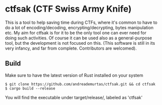 # ctfsak (CTF Swiss Army Knife)

This is a tool to help saving time during CTFs, where it's common
to have to do a lot of encoding/decoding, encrypting/decrypting,
bytes manipulation etc. My aim for ctfsak is for it to be the only
tool one can ever need for doing such activities.
Of course it can be used also as a general-purpose tool, but the
development is not focused on this.
(This software is still in its very infancy, and far from complete.
Contributors are welcomed).

## Build
Make sure to have the latest version of Rust installed on your system

```
$ git clone https://github.com/andreademurtas/ctfsak.git && cd ctfsak
$ cargo build --release
```

You will find the executable under target/release/, labeled as 'ctfsak'
